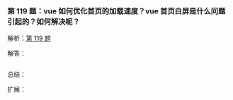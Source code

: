 ### 第 119 题：vue 如何优化首页的加载速度？vue 首页白屏是什么问题引起的？如何解决呢？



解析：[第 119 题](https://github.com/Advanced-Frontend/Daily-Interview-Question/issues/234)

解答：



```javascript

```

总结：



扩展：



